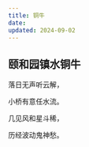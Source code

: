 ```yaml
---
title: 铜牛
date: 
updated: 2024-09-02
---
```


## 颐和园镇水铜牛 ##

落日无声听云解，

小桥有意任水流。

几见风和星斗稀，

历经波动鬼神愁。 